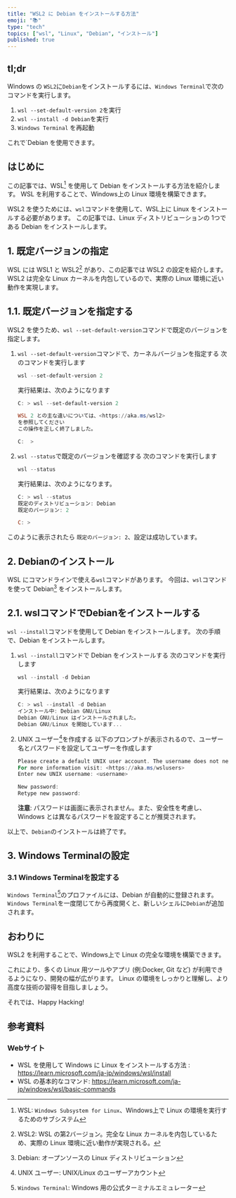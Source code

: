 ```yaml
---
title: "WSL2 に Debian をインストールする方法"
emoji: "📚"
type: "tech"
topics: ["wsl", "Linux", "Debian", "インストール"]
published: true
---
```


## tl;dr

Windows の `WSL2`に`Debian`をインストールするには、`Windows Terminal`で次のコマンドを実行します。

1. `wsl --set-default-version 2`を実行
2. `wsl --install -d Debian`を実行
3. `Windows Terminal` を再起動

これで`Debian を使用できます。

## はじめに

この記事では、WSL[^1] を使用して Debian をインストールする方法を紹介します。
WSL を利用することで、Windows上の Linux 環境を構築できます。

WSL2 を使うためには、`wsl`コマンドを使用して、WSL上に Linux をインストールする必要があります。
この記事では、Linux ディストリビューションの 1つである Debian をインストールします。

[^1]: WSL:  `Windows Subsystem for Linux`、Windows上で Linux の環境を実行するためのサブシステム

## 1. 既定バージョンの指定

WSL には WSL1 と WSL2[^2] があり、この記事では WSL2 の設定を紹介します。
WSL2 は完全な Linux カーネルを内包しているので、実際の Linux 環境に近い動作を実現します。

[^2]: WSL2: WSL の第2バージョン。完全な Linux カーネルを内包しているため、実際の Linux 環境に近い動作が実現される。

## 1.1. 既定バージョンを指定する

WSL2 を使うため、`wsl --set-default-version`コマンドで既定のバージョンを指定します。

1. `wsl --set-default-version`コマンドで、カーネルバージョンを指定する
   次のコマンドを実行します

   ```powershell
   wsl --set-default-version 2
   ```

   実行結果は、次のようになります

   ```PowerShell
   C: > wsl --set-default-version 2

   WSL 2 との主な違いについては、<https://aka.ms/wsl2>
   を参照してください
   この操作を正しく終了しました。

   C:  >
   ```

2. `wsl --status`で既定のバージョンを確認する
   次のコマンドを実行します

   ```powershell
   wsl --status
   ```

   実行結果は、次のようになります。

   ```powershell
   C: > wsl --status
   既定のディストリビューション: Debian
   既定のバージョン: 2

   C: >
   ```

このように表示されたら  `既定のバージョン: 2`、設定は成功しています。

## 2. Debianのインストール

WSL にコマンドラインで使える`wsl`コマンドがあります。
今回は、`wsl`コマンドを使って Debian[^3] をインストールします。

[^3]: Debian: オープンソースの Linux ディストリビューション

## 2.1. wslコマンドでDebianをインストールする

`wsl --install`コマンドを使用して Debian をインストールします。
次の手順で、Debian をインストールします。

1. `wsl --install`コマンドで Debian をインストールする
   次のコマンドを実行します

   ```powershell
   wsl --install -d Debian
   ```

   実行結果は、次のようになります

   ```powershell
   C: > wsl --install -d Debian
   インストール中: Debian GNU/Linux
   Debian GNU/Linux はインストールされました。
   Debian GNU/Linux を開始しています...

   ```

2. UNIX ユーザー[^4]を作成する
   以下のプロンプトが表示されるので、ユーザー名とパスワードを設定してユーザーを作成します

   ```powershell
   Please create a default UNIX user account. The username does not need to match your Windows username.
   For more information visit: <https://aka.ms/wslusers>
   Enter new UNIX username: <username>

   New password:
   Retype new password:

   ```

   **注意**:
   パスワードは画面に表示されません。また、安全性を考慮し、Windows とは異なるパスワードを設定することが推奨されます。

以上で、`Debian`のインストールは終了です。

[^4]:  UNIX ユーザー: UNIX/Linux のユーザーアカウント

## 3. Windows Terminalの設定

### 3.1 Windows Terminalを設定する

`Windows Terminal`[^5]のプロファイルには、Debian が自動的に登録されます。
`Windows Terminal`を一度閉じてから再度開くと、新しいシェルに`Debian`が追加されます。

[^5]: `Windows Terminal`: Windows 用の公式ターミナルエミュレーター

## おわりに

WSL2 を利用することで、Windows上で Linux の完全な環境を構築できます。

これにより、多くの Linux 用ツールやアプリ (例:Docker,  Git など) が利用できるようになり、開発の幅が広がります。
Linux の環境をしっかりと理解し、より高度な技術の習得を目指しましょう。

それでは、Happy Hacking!

## 参考資料

### Webサイト

- WSL を使用して Windows に Linux をインストールする方法 : <https://learn.microsoft.com/ja-jp/windows/wsl/install>
- WSL の基本的なコマンド: <https://learn.microsoft.com/ja-jp/windows/wsl/basic-commands>
